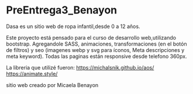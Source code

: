 # PreEntrega3_Benayon

Dasa es un sitio web de ropa infantil,desde 0 a 12 años.

Este proyecto está pensado para el curso de desarrollo web,utilizando bootstrap.
Agregandole SASS, animaciones, transformaciones (en el botón de filtros) y seo (imagenes webp y svg para íconos, Meta descripciones y meta keyword).
Todas las paginas están responsive desde telefono 360px.

La libreria que utilizé fueron:
https://michalsnik.github.io/aos/
https://animate.style/

sitio web creado por Micaela Benayon

